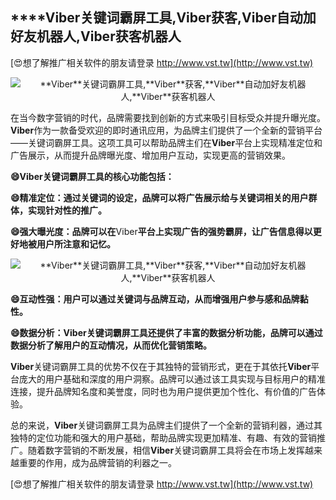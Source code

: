 ## ****Viber**关键词霸屏工具,**Viber**获客,**Viber**自动加好友机器人,**Viber**获客机器人**

[😍想了解推广相关软件的朋友请登录 http://www.vst.tw](http://www.vst.tw)

 <center><img src="https://vst.tw/MP4/tuiguang/png/5.png" alt="**Viber**关键词霸屏工具,**Viber**获客,**Viber**自动加好友机器人,**Viber**获客机器人"></center>

在当今数字营销的时代，品牌需要找到创新的方式来吸引目标受众并提升曝光度。**Viber**作为一款备受欢迎的即时通讯应用，为品牌主们提供了一个全新的营销平台——关键词霸屏工具。这项工具可以帮助品牌主们在**Viber**平台上实现精准定位和广告展示，从而提升品牌曝光度、增加用户互动，实现更高的营销效果。

**😄**Viber**关键词霸屏工具的核心功能包括：**

**😄精准定位：通过关键词的设定，品牌可以将广告展示给与关键词相关的用户群体，实现针对性的推广。**

**😄强大曝光度：品牌可以在**Viber**平台上实现广告的强势霸屏，让广告信息得以更好地被用户所注意和记忆。**

 <center><img src="https://vst.tw/MP4/tuiguang/png/2.png" alt="**Viber**关键词霸屏工具,**Viber**获客,**Viber**自动加好友机器人,**Viber**获客机器人"></center>

**😄互动性强：用户可以通过关键词与品牌互动，从而增强用户参与感和品牌黏性。**

**😄数据分析：**Viber**关键词霸屏工具还提供了丰富的数据分析功能，品牌可以通过数据分析了解用户的互动情况，从而优化营销策略。**

**Viber**关键词霸屏工具的优势不仅在于其独特的营销形式，更在于其依托**Viber**平台庞大的用户基础和深度的用户洞察。品牌可以通过该工具实现与目标用户的精准连接，提升品牌知名度和美誉度，同时也为用户提供更加个性化、有价值的广告体验。

总的来说，**Viber**关键词霸屏工具为品牌主们提供了一个全新的营销利器，通过其独特的定位功能和强大的用户基础，帮助品牌实现更加精准、有趣、有效的营销推广。随着数字营销的不断发展，相信**Viber**关键词霸屏工具将会在市场上发挥越来越重要的作用，成为品牌营销的利器之一。

[😍想了解推广相关软件的朋友请登录 http://www.vst.tw](http://www.vst.tw)



